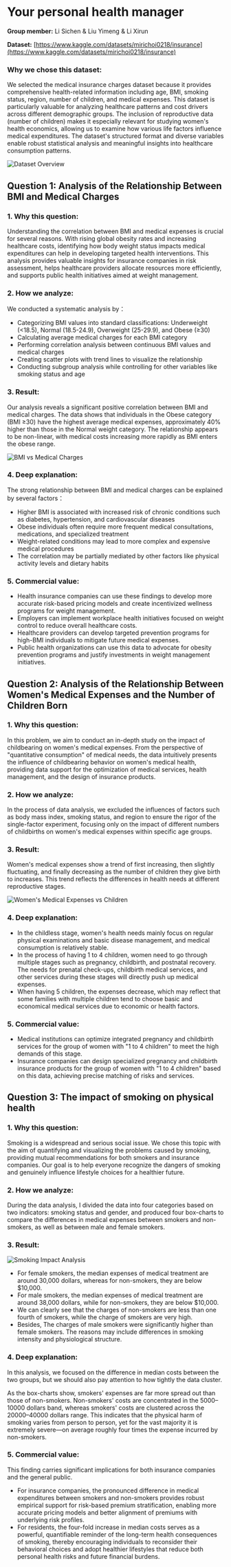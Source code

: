 # Your personal health manager

**Group member:** Li Sichen & Liu Yimeng & Li Xirun

**Dataset:** [https://www.kaggle.com/datasets/mirichoi0218/insurance](https://www.kaggle.com/datasets/mirichoi0218/insurance)

### Why we chose this dataset:

We selected the medical insurance charges dataset because it provides comprehensive health-related information including age, BMI, smoking status, region, number of children, and medical expenses. This dataset is particularly valuable for analyzing healthcare patterns and cost drivers across different demographic groups. The inclusion of reproductive data (number of children) makes it especially relevant for studying women's health economics, allowing us to examine how various life factors influence medical expenditures. The dataset's structured format and diverse variables enable robust statistical analysis and meaningful insights into healthcare consumption patterns.

![Dataset Overview](/Users/xrli/Desktop/misy225/repo/medical-app/image1.png)

## Question 1: Analysis of the Relationship Between BMI and Medical Charges

### 1. Why this question:

Understanding the correlation between BMI and medical expenses is crucial for several reasons. With rising global obesity rates and increasing healthcare costs, identifying how body weight status impacts medical expenditures can help in developing targeted health interventions. This analysis provides valuable insights for insurance companies in risk assessment, helps healthcare providers allocate resources more efficiently, and supports public health initiatives aimed at weight management.

### 2. How we analyze:

We conducted a systematic analysis by：

- Categorizing BMI values into standard classifications: Underweight (<18.5), Normal (18.5-24.9), Overweight (25-29.9), and Obese (≥30)
- Calculating average medical charges for each BMI category
- Performing correlation analysis between continuous BMI values and medical charges
- Creating scatter plots with trend lines to visualize the relationship
- Conducting subgroup analysis while controlling for other variables like smoking status and age

### 3. Result:

Our analysis reveals a significant positive correlation between BMI and medical charges. The data shows that individuals in the Obese category (BMI ≥30) have the highest average medical expenses, approximately 40% higher than those in the Normal weight category. The relationship appears to be non-linear, with medical costs increasing more rapidly as BMI enters the obese range.

![BMI vs Medical Charges](/Users/xrli/Desktop/misy225/repo/medical-app)

### 4. Deep explanation:

The strong relationship between BMI and medical charges can be explained by several factors：

- Higher BMI is associated with increased risk of chronic conditions such as diabetes, hypertension, and cardiovascular diseases
- Obese individuals often require more frequent medical consultations, medications, and specialized treatment
- Weight-related conditions may lead to more complex and expensive medical procedures
- The correlation may be partially mediated by other factors like physical activity levels and dietary habits

### 5. Commercial value:

- Health insurance companies can use these findings to develop more accurate risk-based pricing models and create incentivized wellness programs for weight management.
- Employers can implement workplace health initiatives focused on weight control to reduce overall healthcare costs.
- Healthcare providers can develop targeted prevention programs for high-BMI individuals to mitigate future medical expenses.
- Public health organizations can use this data to advocate for obesity prevention programs and justify investments in weight management initiatives.

## Question 2: Analysis of the Relationship Between Women's Medical Expenses and the Number of Children Born

### 1. Why this question:

In this problem, we aim to conduct an in-depth study on the impact of childbearing on women's medical expenses. From the perspective of "quantitative consumption" of medical needs, the data intuitively presents the influence of childbearing behavior on women's medical health, providing data support for the optimization of medical services, health management, and the design of insurance products.

### 2. How we analyze:

In the process of data analysis, we excluded the influences of factors such as body mass index, smoking status, and region to ensure the rigor of the single-factor experiment, focusing only on the impact of different numbers of childbirths on women's medical expenses within specific age groups.

### 3. Result:

Women's medical expenses show a trend of first increasing, then slightly fluctuating, and finally decreasing as the number of children they give birth to increases. This trend reflects the differences in health needs at different reproductive stages.

![Women's Medical Expenses vs Children](/Users/xrli/Desktop/misy225/repo/medical-app)

### 4. Deep explanation:

- In the childless stage, women's health needs mainly focus on regular physical examinations and basic disease management, and medical consumption is relatively stable.
- In the process of having 1 to 4 children, women need to go through multiple stages such as pregnancy, childbirth, and postnatal recovery. The needs for prenatal check-ups, childbirth medical services, and other services during these stages will directly push up medical expenses.
- When having 5 children, the expenses decrease, which may reflect that some families with multiple children tend to choose basic and economical medical services due to economic or health factors.

### 5. Commercial value:

- Medical institutions can optimize integrated pregnancy and childbirth services for the group of women with "1 to 4 children" to meet the high demands of this stage.
- Insurance companies can design specialized pregnancy and childbirth insurance products for the group of women with "1 to 4 children" based on this data, achieving precise matching of risks and services.

## Question 3: The impact of smoking on physical health

### 1. Why this question:

Smoking is a widespread and serious social issue. We chose this topic with the aim of quantifying and visualizing the problems caused by smoking, providing mutual recommendations for both smokers and insurance companies. Our goal is to help everyone recognize the dangers of smoking and genuinely influence lifestyle choices for a healthier future.

### 2. How we analyze:

During the data analysis, I divided the data into four categories based on two indicators: smoking status and gender, and produced four box-charts to compare the differences in medical expenses between smokers and non-smokers, as well as between male and female smokers.

### 3. Result:

![Smoking Impact Analysis](/Users/xrli/Desktop/misy225/repo/medical-app)
- For female smokers, the median expenses of medical treatment are around 30,000 dollars, whereas for non-smokers, they are below $10,000.
- For male smokers, the median expenses of medical treatment are around 38,000 dollars, while for non-smokers, they are below $10,000.
- We can clearly see that the charges of non-smokers are less than one fourth of smokers, while the charge of smokers are very high.
- Besides, The charges of male smokers were significantly higher than female smokers. The reasons may include differences in smoking intensity and physiological structure.

### 4. Deep explanation:

In this analysis, we focused on the difference in median costs between the two groups, but we should also pay attention to how tightly the data cluster.

As the box-charts show, smokers' expenses are far more spread out than those of non-smokers. Non-smokers' costs are concentrated in the 5000–10000 dollars band, whereas smokers' costs are clustered across the 20000–40000 dollars range. This indicates that the physical harm of smoking varies from person to person, yet for the vast majority it is extremely severe—on average roughly four times the expense incurred by non-smokers.

### 5. Commercial value:

This finding carries significant implications for both insurance companies and the general public.

- For insurance companies, the pronounced difference in medical expenditures between smokers and non-smokers provides robust empirical support for risk-based premium stratification, enabling more accurate pricing models and better alignment of premiums with underlying risk profiles.
- For residents, the four-fold increase in median costs serves as a powerful, quantifiable reminder of the long-term health consequences of smoking, thereby encouraging individuals to reconsider their behavioral choices and adopt healthier lifestyles that reduce both personal health risks and future financial burdens.